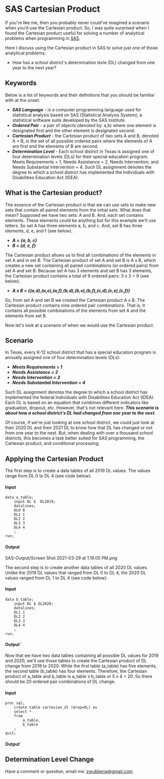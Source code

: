 # SAS Cartesian Product

If you're like me, then you probably never could've imagined a scenario when you’d use the Cartesian product. So, I was quite surprised when I found the Cartesian product useful for solving a number of analytical problems when programming in [SAS](https://www.sas.com/en_us/home.html). 

Here I discuss using the Cartesian product in SAS to solve just one of those analytical problems:

-  How has a school district's determination levle (DL) changed from one year to the next year?


## Keywords

Below is a list of keywords and their definitions that you should be familiar with at the onset:
- ***SAS Language*** - is a computer programming language used for statistical analysis based on SAS (Statistical Analysis System), a statistical software suite developed by the SAS Institute.
- ***Ordered Pair*** - a pair of objects (denoted by: a,b) where one element is designated first and the other element is designated second. 
- ***Cartesian Product*** - the Cartesian product of two sets A and B, denoted A × B, is the set of all possible ordered pairs where the elements of A are first and the elements of B are second. 
- ***Determination Level*** - Each school district in Texas is assigned one of four determination levels (DLs) for their special education program: Meets Requirements = 1, Needs Assistance = 2, Needs Intervention, and Needs Substantial Intervention = 4. Such DL assignment denotes the degree to which a school district has implemented the Individuals with Disabilities Education Act (IDEA).

## What is the Cartesian product?

The essence of the Cartesian product is that we can use sets to make new sets that contain all paired elements from the initial sets. What does that mean? Supposed we have two sets: A and B. And, each set contains elements. These elements could be anything but for this example we'll use letters. So set A has three elements a, b, and c. And, set B has three elements, d, e, and f (see below). 

- ***A = {a, b, c}***
- ***B = {d, e, f}***

The Cartesian product allows us to find all combinations of the elements in set A and in set B. The Cartesian product of set A and set B is A x B, which creates a new set containing all paired combinations (or ordered pairs) from set A and set B. Because set A has 3 elements and set B has 3 elements, the Cartesian product contains a total of 9 ordered pairs: 3 x 3 = 9 (see below).

- ***A x B = {(a,d),(a,e),(a,f),(b,d),(b,e),(b,f),(c,d),(c,e),(c,f)}***

So, from set A and set B we created the Cartesian product A x B. The Cartesian product contains nine ordered pair combinations. That is, it contains all possible combinations of the elements from set A and the elements from set B. 

Now let's look at a scenario of when we would use the Cartesian product.

## Scenario

In Texas, every K-12 school district that has a special education program is annually assigned one of four determination levels (DLs): 

- ***Meets Requirements = 1***
- ***Needs Assistance = 2***
- ***Needs Intervention = 3***
- ***Needs Substantial Intervention = 4***

Such DL assignment denotes the degree to which a school district has implemented the federal Individuals with Disabilities Education Act (IDEA). Each DL is based on an equation that combines different indicators like graduation, dropout, etc. However, that's not relevant here. ***This scenario is about how a school district's DL had changed from one year to the next.*** 

Of course, if we're just looking at one school district, we could just look at their 2020 DL and their 2021 DL to know how that DL has changed or not from one year to the next. But, when dealing with over a thousand school districts, this becomes a task better suited for SAS programming, the Cartesian product, and conditional processing.

## Applying the Cartesian Product

The first step is to create a data tables of all 2019 DL values. The values range from DL 0 to DL 4 (see code below):
#### Input
```
data a_table;
	input DL $  DL2019;
	datalines;
	DL0 0
	DL1 1
	DL2 2
	DL3 3
	DL4 4
	;
run;
```
#### Output

SAS-Output/Screen Shot 2021-03-29 at 1.19.05 PM.png


The second step is to create another data tables of all 2020 DL values. Unlike the 2019 DL values that ranged from DL 0 to DL 4, the 2020 DL values ranged from DL 1 to DL 4 (see code below):
#### Input
```
data b_table;
	input DL $ DL2020;
	datalines;
	DL1 1
	DL2 2
	DL3 3
	DL4 4
	;
run;
```
#### Output`

Now that we have two data tables containing all possible DL values for 2019 and 2020, we'll use those tables to create the Cartesian product of DL change from 2019 to 2020. While the first table (a_table) has five elements, the second table (b_table) has four elements. Therefore, the Cartesian product of a_table and b_table is a_table x b_table or 5 x 4 = 20. So there should be 20 ordered pair combinations of DL change.

#### Input
```
proc sql;
	create table cartesian_dl (drop=DL) as
	select *
	from 
	    a_table, 
	    b_table
	;
quit;
```
#### Output`


## Determination Level Change

Have a comment or question, email me: zwubbena@gmail.com.

